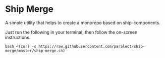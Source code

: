 # Ship Merge

A simple utility that helps to create a monorepo based on ship-components.

Just run the following in your terminal, then follow the on-screen instructions.
```
bash <(curl -s https://raw.githubusercontent.com/paralect/ship-merge/master/ship-merge.sh)
```
